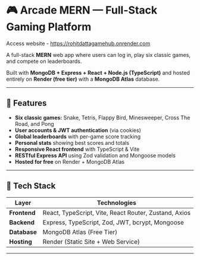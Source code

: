 # 🎮 Arcade MERN — Full-Stack Gaming Platform

Access website - https://rohitdattagamehub.onrender.com

A full-stack **MERN** web app where users can log in, play six classic games, and compete on leaderboards.

Built with **MongoDB + Express + React + Node.js (TypeScript)** and hosted entirely on **Render (free tier)** with a **MongoDB Atlas** database.

---

## 🧩 Features

- **Six classic games:** Snake, Tetris, Flappy Bird, Minesweeper, Cross The Road, and Pong  
- **User accounts & JWT authentication** (via cookies)  
- **Global leaderboards** with per-game score tracking  
- **Personal stats** showing best scores and totals  
- **Responsive React frontend** with TypeScript & Vite  
- **RESTful Express API** using Zod validation and Mongoose models  
- **Hosted for free** on Render + MongoDB Atlas  

---

## 🚀 Tech Stack

| Layer | Technologies |
|-------|---------------|
| **Frontend** | React, TypeScript, Vite, React Router, Zustand, Axios |
| **Backend** | Express, TypeScript, Zod, JWT, bcrypt, Mongoose |
| **Database** | MongoDB Atlas (Free Tier) |
| **Hosting** | Render (Static Site + Web Service) |

---
